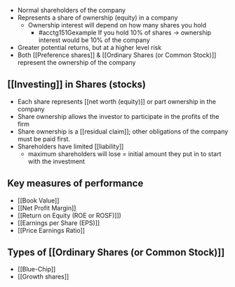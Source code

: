 - Normal shareholders of the company
- Represents a share of ownership (equity) in a company
	- Ownership interest will depend on how many shares you hold
		- #acctg151Gexample If you hold 10% of shares $\rightarrow$ ownership interest would be 10% of the company
- Greater potential returns, but at a higher level risk
- Both [[Preference shares]] & [[Ordinary Shares (or Common Stock)]] represent the ownership of the company
## [[Investing]] in Shares (stocks)
- Each share represents [[net worth (equity)]] or part ownership in the company
- Share ownership allows the investor to participate in the profits of the firm
- Share ownership is a [[residual claim]]; other obligations of the company must be paid first.
- Shareholders have limited [[liability]]
	- maximum shareholders will lose = initial amount they put in to start with the investment
## Key measures of performance
- [[Book Value]]
- [[Net Profit Margin]]
- [[Return on Equity (ROE or ROSF)]])
- [[Earnings per Share (EPS)]]
- [[Price Earnings Ratio]]
## Types of [[Ordinary Shares (or Common Stock)]]
- [[Blue-Chip]]
- [[Growth shares]]